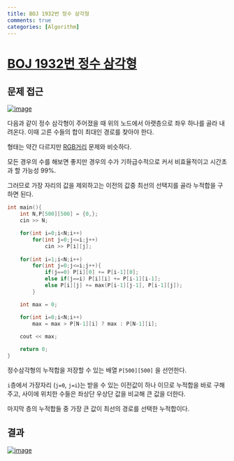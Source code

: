```yaml
---
title: BOJ 1932번 정수 삼각형
comments: true
categories: [Algorithm]
---
```


# [BOJ 1932번 정수 삼각형](https://www.acmicpc.net/problem/1932)




문제 접근
---
<a href="https://imgbb.com/"><img src="https://i.ibb.co/kDv7L8t/image.png" alt="image" border="0"></a>

다음과 같이 정수 삼각형이 주어졌을 때 위의 노드에서 아랫층으로 좌우 하나를 골라 내려온다. 이때 고른 수들의 합이 최대인 경로를 찾아야 한다.

형태는 약간 다르지만 [RGB거리](http://www.acmicpc.net/problem/1149) 문제와 비슷하다.

모든 경우의 수를 해보면 좋지만 경우의 수가 기하급수적으로 커서 비효율적이고 시간초과 할 가능성 99%.

그러므로 가장 자리의 값을 제외하고는 이전의 값중 최선의 선택지를 골라 누적합을 구하면 된다.


```cpp
int main(){
    int N,P[500][500] = {0,};
    cin >> N;

    for(int i=0;i<N;i++)
        for(int j=0;j<=i;j++)
            cin >> P[i][j];
     
    for(int i=1;i<N;i++)
        for(int j=0;j<=i;j++){
            if(j==0) P[i][0] += P[i-1][0];
            else if(j==i) P[i][i] += P[i-1][i-1];
            else P[i][j] += max(P[i-1][j-1], P[i-1][j]);
        }

    int max = 0;

    for(int i=0;i<N;i++)
        max = max > P[N-1][i] ? max : P[N-1][i];
    
    cout << max;

    return 0;
}
```

정수삼각형의 누적합을 저장할 수 있는 배열 `P[500][500]` 을 선언한다.

`i`층에서 가장자리 (`j=0`, `j=i`)는 받을 수 있는 이전값이 하나 이므로 누적합을 바로 구해주고,
사이에 위치한 수들은 좌상단 우상단 값을 비교해 큰 값을 더한다.

마지막 층의 누적합들 중 가장 큰 값이 최선의 경로를 선택한 누적합이다.

결과
---
<a href="https://ibb.co/jhRTd7D"><img src="https://i.ibb.co/F6VK9Gz/image.png" alt="image" border="0"></a>
